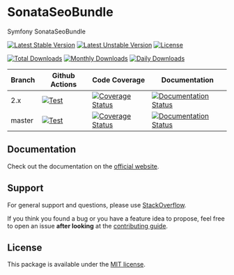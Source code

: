 <!--
DO NOT EDIT THIS FILE!

It's auto-generated by sonata-project/dev-kit package.
-->

# SonataSeoBundle

Symfony SonataSeoBundle

[![Latest Stable Version](https://poser.pugx.org/sonata-project/seo-bundle/v/stable)](https://packagist.org/packages/sonata-project/seo-bundle)
[![Latest Unstable Version](https://poser.pugx.org/sonata-project/seo-bundle/v/unstable)](https://packagist.org/packages/sonata-project/seo-bundle)
[![License](https://poser.pugx.org/sonata-project/seo-bundle/license)](https://packagist.org/packages/sonata-project/seo-bundle)

[![Total Downloads](https://poser.pugx.org/sonata-project/seo-bundle/downloads)](https://packagist.org/packages/sonata-project/seo-bundle)
[![Monthly Downloads](https://poser.pugx.org/sonata-project/seo-bundle/d/monthly)](https://packagist.org/packages/sonata-project/seo-bundle)
[![Daily Downloads](https://poser.pugx.org/sonata-project/seo-bundle/d/daily)](https://packagist.org/packages/sonata-project/seo-bundle)

Branch | Github Actions | Code Coverage | Documentation |
------ | -------------- | ------------- | ------------- |
2.x    | [![Test][test_stable_badge]][test_stable_link]     | [![Coverage Status][coverage_stable_badge]][coverage_stable_link]     | [![Documentation Status][documentation_stable_badge]][documentation_stable_link]     |
master | [![Test][test_unstable_badge]][test_unstable_link] | [![Coverage Status][coverage_unstable_badge]][coverage_unstable_link] | [![Documentation Status][documentation_unstable_badge]][documentation_unstable_link] |

## Documentation

Check out the documentation on the [official website](https://docs.sonata-project.org/projects/SonataSeoBundle).

## Support

For general support and questions, please use [StackOverflow](http://stackoverflow.com/questions/tagged/sonata).

If you think you found a bug or you have a feature idea to propose, feel free to open an issue
**after looking** at the [contributing guide](CONTRIBUTING.md).

## License

This package is available under the [MIT license](LICENSE).

[test_stable_badge]: https://github.com/sonata-project/SonataSeoBundle/workflows/Test/badge.svg?branch=2.x
[test_stable_link]: https://github.com/sonata-project/SonataSeoBundle/actions?query=workflow:test+branch:2.x
[test_unstable_badge]: https://github.com/sonata-project/SonataSeoBundle/workflows/Test/badge.svg?branch=master
[test_unstable_link]: https://github.com/sonata-project/SonataSeoBundle/actions?query=workflow:test+branch:master

[coverage_stable_badge]: https://codecov.io/gh/sonata-project/SonataSeoBundle/branch/2.x/graph/badge.svg
[coverage_stable_link]: https://codecov.io/gh/sonata-project/SonataSeoBundle/branch/2.x
[coverage_unstable_badge]: https://codecov.io/gh/sonata-project/SonataSeoBundle/branch/master/graph/badge.svg
[coverage_unstable_link]: https://codecov.io/gh/sonata-project/SonataSeoBundle/branch/master

[documentation_stable_badge]: https://readthedocs.org/projects/sonataseobundle/badge/?version=2.x
[documentation_stable_link]: https://docs.sonata-project.org/projects/SonataSeoBundle/en/2.x/?badge=2.x
[documentation_unstable_badge]: https://readthedocs.org/projects/sonataseobundle/badge/?version=master
[documentation_unstable_link]: https://docs.sonata-project.org/projects/SonataSeoBundle/en/master/?badge=master

